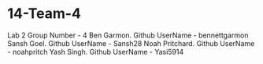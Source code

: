 # 14-Team-4
Lab 2
Group Number - 4
Ben Garmon. Github UserName - bennettgarmon
Sansh Goel. Github UserName - Sansh28
Noah Pritchard. Github UserName - noahpritch
Yash Singh. Github UserName - Yasi5914

